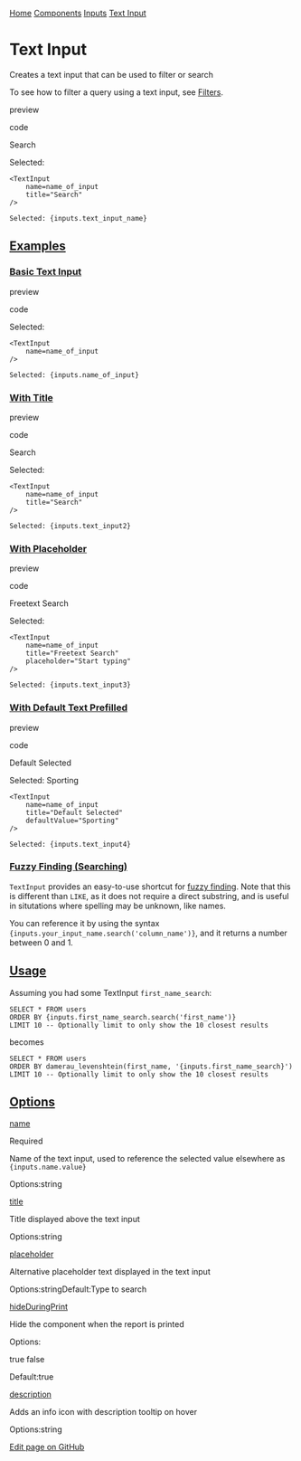 [Home](https://docs.evidence.dev/) [Components](https://docs.evidence.dev/components) [Inputs](https://docs.evidence.dev/components/inputs) [Text Input](https://docs.evidence.dev/components/inputs/text-input)

# Text Input

Creates a text input that can be used to filter or search

To see how to filter a query using a text input, see [Filters](https://docs.evidence.dev/core-concepts/filters).

preview

code

Search

Selected:

```text-sm markdown
<TextInput
    name=name_of_input
    title="Search"
/>

Selected: {inputs.text_input_name}
```

## [Examples](https://docs.evidence.dev/components/inputs/text-input\#examples)

### [Basic Text Input](https://docs.evidence.dev/components/inputs/text-input\#basic-text-input)

preview

code

Selected:

```text-sm markdown
<TextInput
    name=name_of_input
/>

Selected: {inputs.name_of_input}
```

### [With Title](https://docs.evidence.dev/components/inputs/text-input\#with-title)

preview

code

Search

Selected:

```text-sm markdown
<TextInput
    name=name_of_input
    title="Search"
/>

Selected: {inputs.text_input2}
```

### [With Placeholder](https://docs.evidence.dev/components/inputs/text-input\#with-placeholder)

preview

code

Freetext Search

Selected:

```text-sm markdown
<TextInput
    name=name_of_input
    title="Freetext Search"
    placeholder="Start typing"
/>

Selected: {inputs.text_input3}
```

### [With Default Text Prefilled](https://docs.evidence.dev/components/inputs/text-input\#with-default-text-prefilled)

preview

code

Default Selected

Selected: Sporting

```text-sm markdown
<TextInput
    name=name_of_input
    title="Default Selected"
    defaultValue="Sporting"
/>

Selected: {inputs.text_input4}
```

### [Fuzzy Finding (Searching)](https://docs.evidence.dev/components/inputs/text-input\#fuzzy-finding-searching)

`TextInput` provides an easy-to-use shortcut for [fuzzy finding](https://duckdb.org/docs/sql/functions/char#text-similarity-functions). Note that this is different than `LIKE`, as it does not require a direct substring, and is useful in situtations where spelling may be unknown, like names.

You can reference it by using the syntax `{inputs.your_input_name.search('column_name')}`, and it returns a number between 0 and 1.

## [Usage](https://docs.evidence.dev/components/inputs/text-input\#usage)

Assuming you had some TextInput `first_name_search`:

```text-sm sql
SELECT * FROM users
ORDER BY {inputs.first_name_search.search('first_name')}
LIMIT 10 -- Optionally limit to only show the 10 closest results
```

becomes

```text-sm sql
SELECT * FROM users
ORDER BY damerau_levenshtein(first_name, '{inputs.first_name_search}')
LIMIT 10 -- Optionally limit to only show the 10 closest results
```

## [Options](https://docs.evidence.dev/components/inputs/text-input\#options)

[name](https://docs.evidence.dev/components/inputs/text-input#props-name)

Required

Name of the text input, used to reference the selected value elsewhere as `{inputs.name.value}`

Options:string

[title](https://docs.evidence.dev/components/inputs/text-input#props-title)

Title displayed above the text input

Options:string

[placeholder](https://docs.evidence.dev/components/inputs/text-input#props-placeholder)

Alternative placeholder text displayed in the text input

Options:stringDefault:Type to search

[hideDuringPrint](https://docs.evidence.dev/components/inputs/text-input#props-hideDuringPrint)

Hide the component when the report is printed

Options:

true false

Default:true

[description](https://docs.evidence.dev/components/inputs/text-input#props-description)

Adds an info icon with description tooltip on hover

Options:string

[Edit page on GitHub](https://github.com/evidence-dev/evidence/edit/next/sites/docs/pages/components/inputs/text-input/index.md)